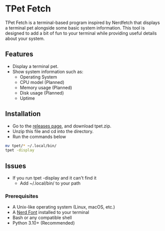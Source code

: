 # TPet Fetch

TPet Fetch is a terminal-based program inspired by Nerdfetch that displays a terminal pet alongside some basic system information. This tool is designed to add a bit of fun to your terminal while providing useful details about your system.

## Features

- Display a terminal pet.
- Show system information such as:
  - Operating System
  - CPU model (Planned)
  - Memory usage (Planned)
  - Disk usage (Planned)
  - Uptime

## Installation
- Go to the [releases page](https://github.com/RohanBhattacharyya/TPet-Fetch/releases/latest), and download tpet.zip.
- Unzip this file and cd into the directory.
- Run the commands below
```bash
mv tpet/* ~/.local/bin/
tpet -display
```
## Issues
- If you run tpet -display and it can't find it
  - Add ~/.local/bin/ to your path  
### Prerequisites

- A Unix-like operating system (Linux, macOS, etc.)
- A [Nerd Font](https://www.nerdfonts.com/) installed to your terminal
- Bash or any compatible shell
- Python 3.10+ (Recommended)

